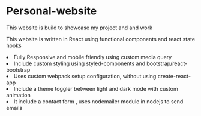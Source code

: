 # Personal-website
<p>This website is build to showcase my project and and work</p>
<p>This website is written in React using functional components and react state hooks</p>
<li>Fully Responsive and mobile friendly using custom media query</li>
<li>Include custom styling using styled-components and bootstrap/react-bootstrap</li>
<li>Uses custom webpack setup configuration, without using create-react-app</li>
<li>Include a theme toggler between light and dark mode with custom animation</li>
<li>It include a contact form , uses nodemailer module in nodejs to send emails</li>
